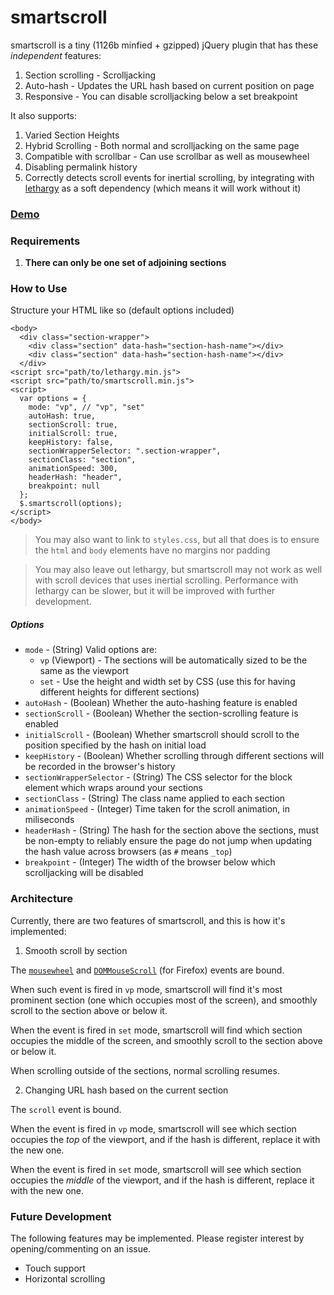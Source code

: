 # smartscroll

smartscroll is a tiny (1126b minfied + gzipped) jQuery plugin that has these *independent* features:

1. Section scrolling - Scrolljacking
2. Auto-hash - Updates the URL hash based on current position on page
2. Responsive - You can disable scrolljacking below a set breakpoint

It also supports:

1. Varied Section Heights
2. Hybrid Scrolling - Both normal and scrolljacking on the same page
3. Compatible with scrollbar - Can use scrollbar as well as mousewheel
4. Disabling permalink history
5. Correctly detects scroll events for inertial scrolling, by integrating with [lethargy](https://github.com/d4nyll/lethargy) as a soft dependency (which means it will work without it)

### [Demo](//d4nyll.github.io/smartscroll/)

### Requirements

1. **There can only be one set of adjoining sections**

### How to Use

Structure your HTML like so (default options included)

    <body>
      <div class="section-wrapper">
        <div class="section" data-hash="section-hash-name"></div>
        <div class="section" data-hash="section-hash-name"></div>
      </div>
    <script src="path/to/lethargy.min.js">
    <script src="path/to/smartscroll.min.js">
    <script>
      var options = {
        mode: "vp", // "vp", "set"
        autoHash: true,
        sectionScroll: true,
        initialScroll: true,
        keepHistory: false,
        sectionWrapperSelector: ".section-wrapper",
        sectionClass: "section",
        animationSpeed: 300,
        headerHash: "header",
        breakpoint: null
      };
      $.smartscroll(options);
    </script>
    </body>

> You may also want to link to `styles.css`, but all that does is to ensure the `html` and `body` elements have no margins nor padding

> You may also leave out lethargy, but smartscroll may not work as well with scroll devices that uses inertial scrolling. Performance with lethargy can be slower, but it will be improved with further development.

##### Options

* `mode` - (String) Valid options are:
  * `vp` (Viewport) - The sections will be automatically sized to be the same as the viewport
  * `set` - Use the height and width set by CSS (use this for having different heights for different sections)
* `autoHash` - (Boolean) Whether the auto-hashing feature is enabled
* `sectionScroll` - (Boolean) Whether the section-scrolling feature is enabled
* `initialScroll` - (Boolean) Whether smartscroll should scroll to the position specified by the hash on initial load
* `keepHistory` - (Boolean) Whether scrolling through different sections will be recorded in the browser's history
* `sectionWrapperSelector` - (String) The CSS selector for the block element which wraps around your sections
* `sectionClass` - (String) The class name applied to each section
* `animationSpeed` - (Integer) Time taken for the scroll animation, in miliseconds
* `headerHash` - (String) The hash for the section above the sections, must be non-empty to reliably ensure the page do not jump when updating the hash value across browsers (as `#` means `_top`)
* `breakpoint` - (Integer) The width of the browser below which scrolljacking will be disabled

### Architecture

Currently, there are two features of smartscroll, and this is how it's implemented:

1. Smooth scroll by section

  The [`mousewheel`](https://developer.mozilla.org/en-US/docs/Web/Events/mousewheel)  and [`DOMMouseScroll`](https://developer.mozilla.org/en-US/docs/Web/Events/DOMMouseScroll) (for Firefox) events are bound.

  When such event is fired in `vp` mode, smartscroll will find it's most prominent section (one which occupies most of the screen), and smoothly scroll to the section above or below it.

  When the event is fired in `set` mode, smartscroll will find which section occupies the middle of the screen, and smoothly scroll to the section above or below it.

  When scrolling outside of the sections, normal scrolling resumes.
  
2. Changing URL hash based on the current section

  The `scroll` event is bound.

  When the event is fired in `vp` mode, smartscroll will see which section occupies the *top* of the viewport, and if the hash is different, replace it with the new one.

  When the event is fired in `set` mode, smartscroll will see which section occupies the *middle* of the viewport, and if the hash is different, replace it with the new one.

### Future Development

The following features may be implemented. Please register interest by opening/commenting on an issue.

* Touch support
* Horizontal scrolling
